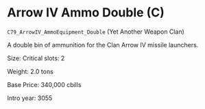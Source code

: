 # Arrow IV Ammo Double (C)

`C79_ArrowIV_AmmoEquipment_Double` (Yet Another Weapon Clan)

A double bin of ammunition for the Clan Arrow IV missile launchers.

Size: Critical slots: 2

Weight: 2.0 tons

Base Price: 340,000 cbills

Intro year: 3055

